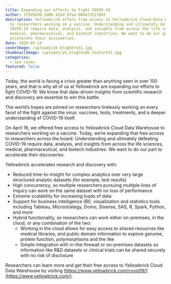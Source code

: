 ```yaml
---
title: Expanding our efforts to fight COVID-19
author: 1f5d5e99-3d0b-42ed-97aa-986473217b93
description: Yellowbrick offers free access to Yellowbrick Cloud Data Warehouse
  to researchers working on a vaccine. Understanding and ultimately defeating
  COVID-19 require data, analysis, and insights from across the life sciences,
  medical, pharmaceutical, and biotech industries. We want to do our part to
  accelerate their discoveries.
date: 2020-05-14
coverImage: /uploads/yb_bloghero31.jpg
thumbnailImage: /uploads/yb_blogthumb_feature31.jpg
categories:
  - use cases
featured: false
---
```


Today, the world is facing a crisis greater than anything seen in over 100 years, and that is why all of us at Yellowbrick are expanding our efforts to fight COVID-19. We know that data-driven insights from scientific research and discovery are essential to win this battle.  

The world’s hopes are pinned on researchers tirelessly working on every facet of the fight against the virus: vaccines, tests, treatments, and a deeper understanding of COVID-19 itself.  

On April 16, we offered free access to Yellowbrick Cloud Data Warehouse to researchers working on a vaccine. Today, we’re expanding that free access to researchers across the board. Understanding and ultimately defeating COVID-19 require data, analysis, and insights from across the life sciences, medical, pharmaceutical, and biotech industries. We want to do our part to accelerate their discoveries.  

Yellowbrick accelerates research and discovery with:  

- Reduced time-to-insight for complex analytics over very large structured analytic datasets (for example, test results)
- High concurrency, so multiple researchers pursuing multiple lines of inquiry can work on the same dataset with no loss of performance
- Extreme scalability for increasing loads of data
- Support for business intelligence (BI), visualization and statistics tools including Tableau, Microstrategy, Domo, Sisense, SAS, R, Spark, Python, and more
- Hybrid functionality, so researchers can work either on-premises, in the cloud, or any combination of the two:
  - Working in the cloud allows for easy access to shared resources like medical libraries, and public domain information to explore genome, protein function, polymorphisms and the like
  - Simple integration with in-the-firewall or on-premises datasets so information like R&D datasets or clinical trials can be shared securely with no risk of disclosure  

Researchers can learn more and get their free access to Yellowbrick Cloud Data Warehouse by visiting [https://www.yellowbrick.com/covid19/](https://www.yellowbrick.com/).

